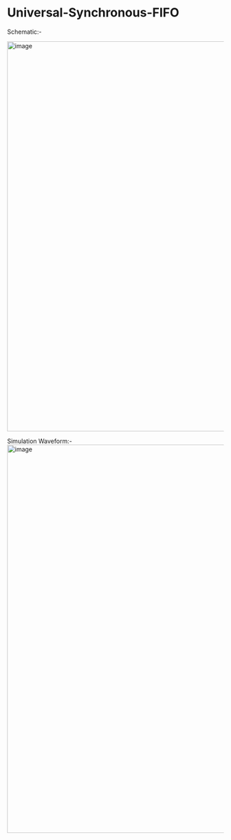 # Universal-Synchronous-FIFO
Schematic:-

<img width="907" alt="image" src="https://github.com/user-attachments/assets/7afe934b-01a1-4925-8b3f-2341b38b7f96" />

Simulation Waveform:-
<img width="903" alt="image" src="https://github.com/user-attachments/assets/7de20321-73b5-4615-af88-ce69cffac936" />
